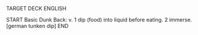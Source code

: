 TARGET DECK
ENGLISH

START
Basic
Dunk
Back: v. 1 dip (food) into liquid before eating. 2 immerse. [german tunken dip]
END
